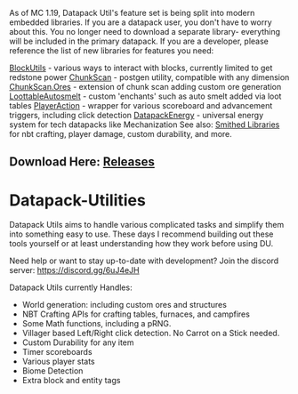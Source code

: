 As of MC 1.19, Datapack Util's feature set is being split into modern embedded libraries. If you are a datapack user, you don't have to worry about this. You no longer need to download a separate library- everything will be included in the primary datapack. If you are a developer, please reference the list of new libraries for features you need:

[BlockUtils](https://github.com/ICY105/BlockUtils) - various ways to interact with blocks, currently limited to get redstone power
[ChunkScan](https://github.com/ICY105/ChunkScan) - postgen utility, compatible with any dimension
[ChunkScan.Ores](https://github.com/ICY105/ChunkScan.Ores) - extension of chunk scan adding custom ore generation
[LoottableAutosmelt](https://github.com/ICY105/LoottableAutosmelt) - custom 'enchants' such as auto smelt added via loot tables
[PlayerAction](https://github.com/ICY105/PlayerAction) - wrapper for various scoreboard and advancement triggers, including click detection
[DatapackEnergy](https://github.com/ICY105/DatapackEnergy) - universal energy system for tech datapacks like Mechanization
See also: [Smithed Libraries](https://github.com/Smithed-MC/Libraries) for nbt crafting, player damage, custom durability, and more.

## Download Here: [Releases](https://github.com/ImCoolYeah105/Datapack-Utilities/releases)

# Datapack-Utilities
Datapack Utils aims to handle various complicated tasks and simplify them into something easy to use. These days I recommend building out these tools yourself or at least understanding how they work before using DU.

Need help or want to stay up-to-date with development? Join the discord server: https://discord.gg/6uJ4eJH

Datapack Utils currently Handles:

* World generation: including custom ores and structures
* NBT Crafting APIs for crafting tables, furnaces, and campfires
* Some Math functions, including a pRNG.
* Villager based Left/Right click detection. No Carrot on a Stick needed.
* Custom Durability for any item
* Timer scoreboards
* Various player stats
* Biome Detection
* Extra block and entity tags
